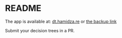 # README

The app is available at: [dt.hamidza.re](https://dt.hamidza.re/) or [the backup link](https://inspiring-davinci-f5cfdb.netlify.app/)

Submit your decision trees in a PR.
